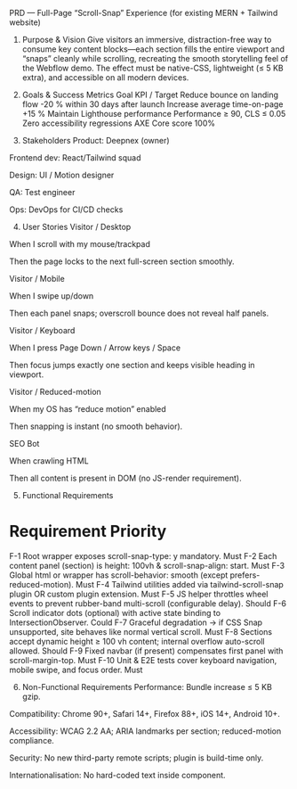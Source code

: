 PRD — Full-Page “Scroll-Snap” Experience
(for existing MERN + Tailwind website)

1. Purpose & Vision
Give visitors an immersive, distraction-free way to consume key content blocks—each section fills the entire viewport and “snaps” cleanly while scrolling, recreating the smooth storytelling feel of the Webflow demo. The effect must be native-CSS, lightweight (≤ 5 KB extra), and accessible on all modern devices.

2. Goals & Success Metrics
Goal	KPI / Target
Reduce bounce on landing flow	-20 % within 30 days after launch
Increase average time-on-page	+15 %
Maintain Lighthouse performance	Performance ≥ 90, CLS ≤ 0.05
Zero accessibility regressions	AXE Core score 100%

3. Stakeholders
Product: Deepnex (owner)

Frontend dev: React/Tailwind squad

Design: UI / Motion designer

QA: Test engineer

Ops: DevOps for CI/CD checks

4. User Stories
Visitor / Desktop

When I scroll with my mouse/trackpad

Then the page locks to the next full-screen section smoothly.

Visitor / Mobile

When I swipe up/down

Then each panel snaps; overscroll bounce does not reveal half panels.

Visitor / Keyboard

When I press Page Down / Arrow keys / Space

Then focus jumps exactly one section and keeps visible heading in viewport.

Visitor / Reduced-motion

When my OS has “reduce motion” enabled

Then snapping is instant (no smooth behavior).

SEO Bot

When crawling HTML

Then all content is present in DOM (no JS-render requirement).

5. Functional Requirements
#	Requirement	Priority
F-1	Root wrapper exposes scroll-snap-type: y mandatory.	Must
F-2	Each content panel (section) is height: 100vh & scroll-snap-align: start.	Must
F-3	Global html or wrapper has scroll-behavior: smooth (except prefers-reduced-motion).	Must
F-4	Tailwind utilities added via tailwind-scroll-snap plugin OR custom plugin extension.	Must
F-5	JS helper throttles wheel events to prevent rubber-band multi-scroll (configurable delay).	Should
F-6	Scroll indicator dots (optional) with active state binding to IntersectionObserver.	Could
F-7	Graceful degradation → if CSS Snap unsupported, site behaves like normal vertical scroll.	Must
F-8	Sections accept dynamic height ≥ 100 vh content; internal overflow auto-scroll allowed.	Should
F-9	Fixed navbar (if present) compensates first panel with scroll-margin-top.	Must
F-10	Unit & E2E tests cover keyboard navigation, mobile swipe, and focus order.	Must

6. Non-Functional Requirements
Performance: Bundle increase ≤ 5 KB gzip.

Compatibility: Chrome 90+, Safari 14+, Firefox 88+, iOS 14+, Android 10+.

Accessibility: WCAG 2.2 AA; ARIA landmarks per section; reduced-motion compliance.

Security: No new third-party remote scripts; plugin is build-time only.

Internationalisation: No hard-coded text inside component.

